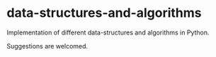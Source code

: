 # data-structures-and-algorithms

Implementation of different data-structures and algorithms in Python.

Suggestions are welcomed.
